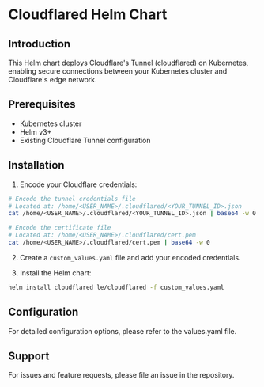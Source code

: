 # Cloudflared Helm Chart

## Introduction

This Helm chart deploys Cloudflare's Tunnel (cloudflared) on Kubernetes, enabling secure connections between your Kubernetes cluster and Cloudflare's edge network.

## Prerequisites

- Kubernetes cluster
- Helm v3+
- Existing Cloudflare Tunnel configuration

## Installation

1. Encode your Cloudflare credentials:

```bash
# Encode the tunnel credentials file
# Located at: /home/<USER_NAME>/.cloudflared/<YOUR_TUNNEL_ID>.json
cat /home/<USER_NAME>/.cloudflared/<YOUR_TUNNEL_ID>.json | base64 -w 0

# Encode the certificate file
# Located at: /home/<USER_NAME>/.cloudflared/cert.pem
cat /home/<USER_NAME>/.cloudflared/cert.pem | base64 -w 0
```

2. Create a `custom_values.yaml` file and add your encoded credentials.

3. Install the Helm chart:

```bash
helm install cloudflared le/cloudflared -f custom_values.yaml
```

## Configuration

For detailed configuration options, please refer to the values.yaml file.

## Support

For issues and feature requests, please file an issue in the repository.
